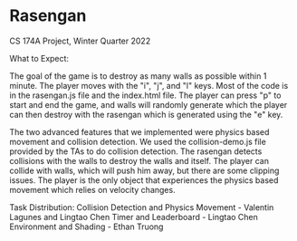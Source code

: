 # Rasengan
CS 174A Project, Winter Quarter 2022

What to Expect: 

The goal of the game is to destroy as many walls as 
possible within 1 minute. The player moves with the
"i", "j", and "l" keys.  Most of the code is in the
rasengan.js file and the index.html file. The player
can press "p" to start and end the game, and walls
will randomly generate which the player can then destroy
with the rasengan which is generated using the "e" key.


The two advanced features that we implemented were
physics based movement and collision detection.
We used the collision-demo.js file provided by the
TAs to do collision detection.  The rasengan detects
collisions with the walls to destroy the walls and 
itself.  The player can collide with walls, which will
push him away, but there are some clipping issues. 
The player is the only object that experiences the
physics based movement which relies on velocity changes.

Task Distribution:
Collision Detection and Physics Movement - Valentin Lagunes and Lingtao Chen
Timer and Leaderboard - Lingtao Chen
Environment and Shading - Ethan Truong
